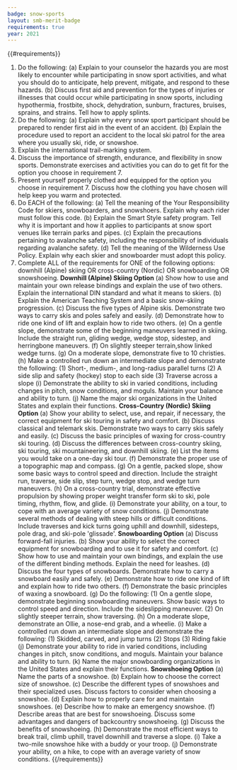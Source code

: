 ```yaml
---
badge: snow-sports
layout: smb-merit-badge
requirements: true
year: 2021
---
```


{{#requirements}}
1. Do the following:
    (a) Explain to your counselor the hazards you are most likely to encounter while participating in snow sport activities, and what you should do to anticipate, help prevent, mitigate, and respond to these hazards.
    (b) Discuss first aid and prevention for the types of injuries or illnesses that could occur while participating in snow sports, including hypothermia, frostbite, shock, dehydration, sunburn, fractures, bruises, sprains, and strains. Tell how to apply splints.
2. Do the following:
    (a) Explain why every snow sport participant should be prepared to render first aid in the event of an accident.
    (b) Explain the procedure used to report an accident to the local ski patrol for the area where you usually ski, ride, or snowshoe.
3. Explain the international trail-marking system.
4. Discuss the importance of strength, endurance, and flexibility in snow sports. Demonstrate exercises and activities you can do to get fit for the option you choose in requirement 7.
5. Present yourself properly clothed and equipped for the option you choose in requirement 7. Discuss how the clothing you have chosen will help keep you warm and protected.
6. Do EACH of the following:
    (a) Tell the meaning of the Your Responsibility Code for skiers, snowboarders, and snowshoers. Explain why each rider must follow this code.
    (b) Explain the Smart Style safety program. Tell why it is important and how it applies to participants at snow sport venues like terrain parks and pipes.
    (c) Explain the precautions pertaining to avalanche safety, including the responsibility of individuals regarding avalanche safety.
    (d) Tell the meaning of the Wilderness Use Policy. Explain why each skier and snowboarder must adopt this policy.
7. Complete ALL of the requirements for ONE of the following options: downhill (Alpine) skiing OR cross-country (Nordic) OR snowboarding OR snowshoeing.
    **Downhill (Alpine) Skiing Option**
    (a) Show how to use and maintain your own release bindings and explain the use of two others. Explain the international DIN standard and what it means to skiers.
    (b) Explain the American Teaching System and a basic snow-skiing progression.
    (c) Discuss the five types of Alpine skis. Demonstrate two ways to carry skis and poles safely and easily.
    (d) Demonstrate how to ride one kind of lift and explain how to ride two others.
    (e) On a gentle slope, demonstrate some of the beginning maneuvers learned in skiing. Include the straight run, gliding wedge, wedge stop, sidestep, and herringbone maneuvers.
    (f) On slightly steeper terrain,show linked wedge turns.
    (g) On a moderate slope, demonstrate five to 10 christies.
    (h) Make a controlled run down an intermediate slope and demonstrate the following:
        (1) Short-, medium-, and long-radius parallel turns
        (2) A side slip and safety (hockey) stop to each side
        (3) Traverse across a slope
    (i) Demonstrate the ability to ski in varied conditions, including changes in pitch, snow conditions, and moguls. Maintain your balance and ability to turn.
    (j) Name the major ski organizations in the United States and explain their functions.
    **Cross-Country (Nordic) Skiing Option**
    (a) Show your ability to select, use, and repair, if necessary, the correct equipment for ski touring in safety and comfort.
    (b) Discuss classical and telemark skis. Demonstrate two ways to carry skis safely and easily.
    (c) Discuss the basic principles of waxing for cross-country ski touring.
    (d) Discuss the differences between cross-country skiing, ski touring, ski mountaineering, and downhill skiing.
    (e) List the items you would take on a one-day ski tour.
    (f) Demonstrate the proper use of a topographic map and compass.
    (g) On a gentle, packed slope, show some basic ways to control speed and direction. Include the straight run, traverse, side slip, step turn, wedge stop, and wedge turn maneuvers.
    (h) On a cross-country trial, demonstrate effective propulsion by showing proper weight transfer form ski to ski, pole timing, rhythm, flow, and glide.
    (i) Demonstrate your ability, on a tour, to cope with an average variety of snow conditions.
    (j) Demonstrate several methods of dealing with steep hills or difficult conditions. Include traverses and kick turns going uphill and downhill, sidesteps, pole drag, and ski-pole 'glissade'.
    **Snowboarding Option**
    (a) Discuss forward-fall injuries.
    (b) Show your ability to select the correct equipment for snowboarding and to use it for safety and comfort.
    (c) Show how to use and maintain your own bindings, and explain the use of the different binding methods. Explain the need for leashes.
    (d) Discuss the four types of snowboards. Demonstrate how to carry a snowboard easily and safely.
    (e) Demonstrate how to ride one kind of lift and explain how to ride two others.
    (f) Demonstrate the basic principles of waxing a snowboard.
    (g) Do the following:
        (1) On a gentle slope, demonstrate beginning snowboarding maneuvers. Show basic ways to control speed and direction. Include the sideslipping maneuver.
        (2) On slightly steeper terrain, show traversing.
    (h) On a moderate slope, demonstrate an Ollie, a nose-end grab, and a wheelie.
    (i) Make a controlled run down an intermediate slope and demonstrate the following:
        (1) Skidded, carved, and jump turns
        (2) Stops
        (3) Riding fakie
    (j) Demonstrate your ability to ride in varied conditions, including changes in pitch, snow conditions, and moguls. Maintain your balance and ability to turn.
    (k) Name the major snowboarding organizations in the United States and explain their functions.
    **Snowshoeing Option**
    (a) Name the parts of a snowshoe.
    (b) Explain how to choose the correct size of snowshoe.
    (c) Describe the different types of snowshoes and their specialized uses. Discuss factors to consider when choosing a snowshoe.
    (d) Explain how to properly care for and maintain snowshoes.
    (e) Describe how to make an emergency snowshoe.
    (f) Describe areas that are best for snowshoeing. Discuss some advantages and dangers of backcountry snowshoeing.
    (g) Discuss the benefits of snowshoeing.
    (h) Demonstrate the most efficient ways to break trail, climb uphill, travel downhill and traverse a slope.
    (i) Take a two-mile snowshoe hike with a buddy or your troop.
    (j) Demonstrate your ability, on a hike, to cope with an average variety of snow conditions.
{{/requirements}}
